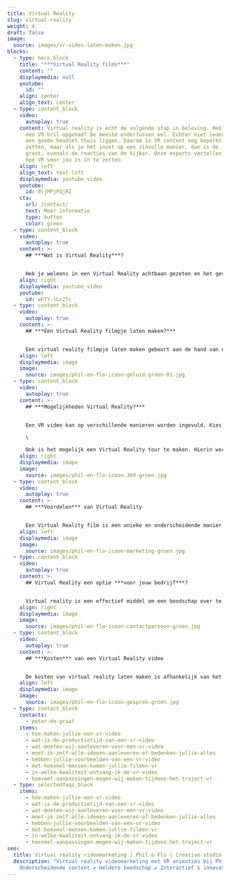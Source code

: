```yaml
---
title: Virtual Reality
slug: virtual-reality
weight: 4
draft: false
image:
  source: images/vr-video-laten-maken.jpg
blocks:
  - type: hero_block
    title: "***Virtual Reality films***"
    content: ""
    displaymedia: null
    youtube:
      id: ""
    align: center
    align_text: center
  - type: content_block
    video:
      autoplay: true
    content: Virtual reality is echt de volgende stap in beleving. Heb je wel eens
      een VR-bril opgehad? De meeste ondertussen wel. Echter niet iedereen heeft
      een goede headset thuis liggen. Daarom is VR content nog beperkt in te
      zetten, maar als je het inzet op een zinvolle manier, dan is de impact erg
      groot, evenals de reacties van de kijker. Onze experts vertellen je graag
      hoe VR voor jou is in te zetten.
    align: left
    align_text: text-left
    displaymedia: youtube_video
    youtube:
      id: 0ljMPjPQjRI
    cta:
      url: /contact/
      text: Meer informatie
      type: button
      color: green
  - type: content_block
    video:
      autoplay: true
    content: >-
      ## ***Wat is Virtual Reality***?


      Heb je weleens in een Virtual Reality achtbaan gezeten en het gevoel gehad alsof je echt naar beneden valt? Dát is de kracht van Virtual Reality video. Virtual Reality (VR) is een technologie waarmee een virtuele wereld wordt gecreëerd waarin je echt dingen kunt ontdekken en de interactie mee kunt aangaan. Je geeft de kijker de vrijheid om een omgeving of situatie te bekijken in alle mogelijke richtingen. Ze gebruiken hiervoor een muis, smartphonescherm of toetsenbord om het zicht in de ruimte te laten bewegen. Er zijn verschillende mogelijkheden voor virtual reality video. Bijvoorbeeld een VR 360 video, of een virtuele tour.
    align: right
    displaymedia: youtube_video
    youtube:
      id: whTY-lLc2Tc
  - type: content_block
    video:
      autoplay: true
    content: >-
      ## ***Een Virtual Reality filmpje laten maken?***


      Een virtual reality filmpje laten maken gebeurt aan de hand van een wereld die speciaal voor jou wordt gebouwd. Het begint bij het bouwen van een virtuele 3D omgeving. In deze omgeving wordt een virtuele camera geplaatst, om er één grote animatie van te maken. Daarna moet de VR video 360 bewerkt worden aan de hand van verschillende technieken. Denk aan het bepalen van de kijkrichting, de toevoeging van een titels en het realiseren van audio en muziek. Met de toevoeging van dergelijke effecten is het mogelijk om bij de kijker meerdere zintuigen te laten prikkelen. Een combinatie van het kijken naar de beelden, het horen van geluid en de associatie met geurbeleving. Een extra belevingseffect aan te brengen door een VR bril op te zetten.
    align: left
    displaymedia: image
    image:
      source: images/phil-en-flo-icoon-geluid-groen-01.jpg
  - type: content_block
    video:
      autoplay: true
    content: >-
      ## ***Mogelijkheden Virtual Reality?***


      Een VR video kan op verschillende manieren worden ingevuld. Kies bijvoorbeeld voor een VR 360 graden video. Hierbij kan de kijker helemaal om zich heen kijken. Een [360 graden video](https://www.philenflo.nl/360-graden-video-laten-maken/) geeft een compleet beeld van de ruimte en situatie, in alle richtingen.  \

      \

      Ook is het mogelijk een Virtual Reality tour te maken. Hierin wordt met 3D elementen een virtuele omgeving gecreëerd, waarin de kijker vooraf vastgelegde routes kan doorlopen. Jij bepaalt welke verschillende routes er mogelijk moeten zijn, de kijker kiest welke routes hij daadwerkelijk doorloopt.
    align: right
    displaymedia: image
    image:
      source: images/phil-en-flo-icoon-360-groen.jpg
  - type: content_block
    video:
      autoplay: true
    content: >-
      ## ***Voordelen*** van Virtual Reality


      Een Virtual Reality film is een unieke en onderscheidende manier van communicatie. Het geeft oneindige mogelijkheden om een op maat gemaakte boodschap over te brengen op jouw doelgroep. Het geeft de kijker de kans om een compleet beeld van de ruimte en situatie in alle richtingen te krijgen. De kijker ervaart het kijken naar een VR film, als het zien in het echte leven. Een gemiddeld mens onthoudt 10% wat het hoort, 20% van wat het leest en maar liefst 90% van wat het ervaart. Laat jouw doelgroep jouw boodschap ervaren in een op maat gemaakte VR video.
    align: left
    displaymedia: image
    image:
      source: images/phil-en-flo-icoon-marketing-groen.jpg
  - type: content_block
    video:
      autoplay: true
    content: >-
      ## Virtual Reality een optie ***voor jouw bedrijf***?


      Virtual reality is een effectief middel om een boodschap over te brengen in verschillende branches. Denk aan E-learning voor werknemers of scholieren in bijvoorbeeld de [zorg](https://www.philenflo.nl/branches/zorg-pharma/), het presenteren van productontwerpen in VR of [digitale rondleidingen](https://www.philenflo.nl/virtuele-tour/) door parken of gebouwen die nog aangelegd of gebouwd moeten worden. Neem contact op met onze experts om te kijken hoe we VR kunnen inzetten voor jouw branche.
    align: right
    displaymedia: image
    image:
      source: images/phil-en-flo-icoon-contactpersoon-groen.jpg
  - type: content_block
    video:
      autoplay: true
    content: >-
      ## ***Kosten*** van een Virtual Reality video


      De kosten van virtual reality laten maken is afhankelijk van het totale aantal uren dat in het maken van de video zit. En dat is weer afhankelijk van het soort VR video; een [tour](https://www.philenflo.nl/virtuele-tour/), video of [animatie](https://www.philenflo.nl/oplossingen/animatie-laten-maken/). Maar ook de lengte van de film en hoeveelheid omgevingen nemen we mee. Phil & Flo werkt met eerlijke tarieven en biedt volledige transparantie. Neem contact met ons op om alle wensen en mogelijkheden te bespreken voor video VR. We helpen we je graag verder!
    align: left
    displaymedia: image
    image:
      source: images/phil-en-flo-icoon-gesprek-groen.jpg
  - type: contact_block
    contacts:
      - peter-de-graaf
    items:
      - hoe-maken-jullie-een-vr-video
      - wat-is-de-productietijd-van-een-vr-video
      - wat-moeten-wij-aanleveren-voor-een-vr-video
      - moet-ik-zelf-alle-ideeen-aanleveren-of-bedenken-jullie-alles
      - hebben-jullie-voorbeelden-van-een-vr-video
      - met-hoeveel-mensen-komen-jullie-filmen-vr
      - in-welke-kwaliteit-ontvang-ik-de-vr-video
      - hoeveel-aanpassingen-mogen-wij-maken-tijdens-het-traject-vr
  - type: selectedfaqs_block
    items:
      - hoe-maken-jullie-een-vr-video
      - wat-is-de-productietijd-van-een-vr-video
      - wat-moeten-wij-aanleveren-voor-een-vr-video
      - moet-ik-zelf-alle-ideeen-aanleveren-of-bedenken-jullie-alles
      - hebben-jullie-voorbeelden-van-een-vr-video
      - met-hoeveel-mensen-komen-jullie-filmen-vr
      - in-welke-kwaliteit-ontvang-ik-de-vr-video
      - hoeveel-aanpassingen-mogen-wij-maken-tijdens-het-traject-vr
seo:
  title: Virtual reality videomarketing | Phil & Flo | Creative studio
  description: "Virtual reality videomarketing met VR animaties bij Phil & Flo | ✔
    Onderscheidende content ✔ Heldere boodschap ✔ Interactief & innovatief "
---
```

